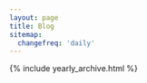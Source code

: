 ```yaml
---
layout: page
title: Blog
sitemap:
  changefreq: 'daily'
---
```

<!--
## by Month
{% include monthly_archive.html %}

<br/>
-->
{% include yearly_archive.html %}
